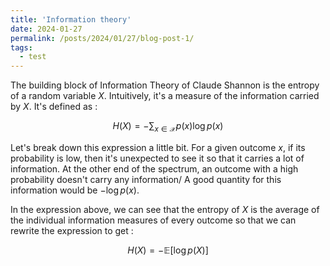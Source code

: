 ```yaml
---
title: 'Information theory'
date: 2024-01-27
permalink: /posts/2024/01/27/blog-post-1/
tags:
  - test
---
```


The building block of Information Theory of Claude Shannon is the entropy of a random variable $X$. Intuitively, it's a measure of the information carried by $X$. It's defined as : 

$$ H(X) = -\sum_{x\in\mathcal{X}}{p(x)\log{p(x)}}$$

Let's break down this expression a little bit. For a given outcome $x$, if its probability is low, then it's unexpected to see it so that it carries a lot of information. At the other end of the spectrum, an outcome with a high probability doesn't carry any information/ A good quantity for this information would be $-\log{p(x)}$. 

In the expression above, we can see that the entropy of $X$ is the average of the individual information measures of every outcome so that we can rewrite the expression to get :

$$ H(X) = -\mathbb{E}[\log{p(X)}] $$

